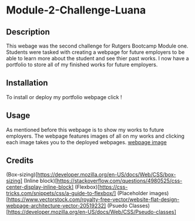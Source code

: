 # Module-2-Challenge-Luana

## Description

This webage was the second challenge for Rutgers Bootcamp Module one. Students were tasked with creating a webpage for future employers to be able to learn more about the student and see thier past works. I now have a portfolio to store all of my finished works for future employers. 

## Installation

To install or deploy my portfolio webpage click !

## Usage

As mentioned before this webpage is to show my works to future employers. The webpage features images of all on my works and clicking each image takes you to the deployed webpages.
[webpage image](./Assets/images/webpage-img.png)



## Credits
(Box-sizing)[https://developer.mozilla.org/en-US/docs/Web/CSS/box-sizing]
(Inline block)[https://stackoverflow.com/questions/4980525/css-center-display-inline-block]
(Flexbox)[https://css-tricks.com/snippets/css/a-guide-to-flexbox/]
(Placeholder images)[https://www.vectorstock.com/royalty-free-vector/website-flat-design-webpage-architecture-vector-20519232]
(Psuedo Classes)[https://developer.mozilla.org/en-US/docs/Web/CSS/Pseudo-classes]


